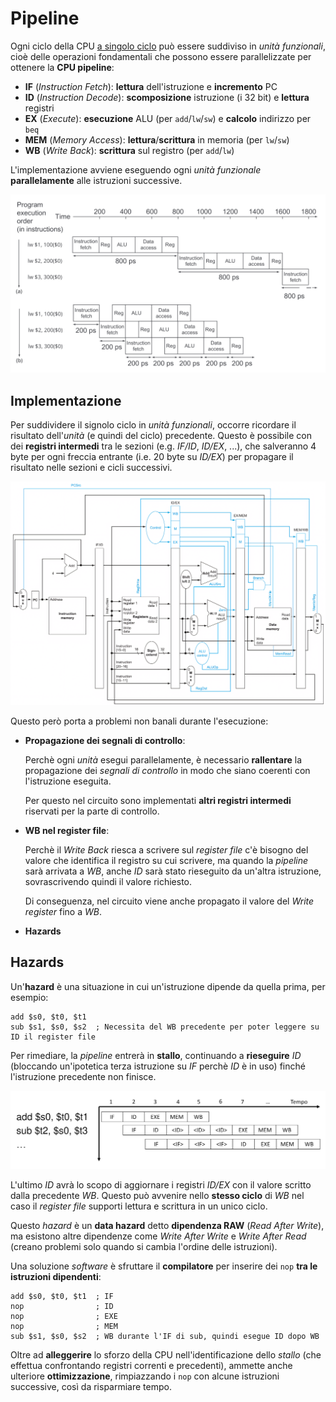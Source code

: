 # Pipeline

Ogni ciclo della CPU [a singolo ciclo](../../ct0615-1/07/README.md#circuito-a-singolo-ciclo) può essere suddiviso in _unità funzionali_, cioè delle operazioni fondamentali che possono essere parallelizzate per ottenere la **CPU pipeline**:
- **IF** (_Instruction Fetch_): **lettura** dell'istruzione e **incremento** PC
- **ID** (_Instruction Decode_): **scomposizione** istruzione (i 32 bit) e **lettura** registri
- **EX** (_Execute_): **esecuzione** ALU (per `add`/`lw`/`sw`) e **calcolo** indirizzo per `beq`
- **MEM** (_Memory Access_): **lettura**/**scrittura** in memoria (per `lw`/`sw`)
- **WB** (_Write Back_): **scrittura** sul registro (per `add`/`lw`)

L'implementazione avviene eseguendo ogni _unità funzionale_ **parallelamente** alle istruzioni successive.

![Diagramma dei tempi ridotti dalla struttura pipeline](assets/01.png)

## Implementazione

Per suddividere il signolo ciclo in _unità funzionali_, occorre ricordare il risultato dell'_unità_ (e quindi del ciclo) precedente.
Questo è possibile con dei **registri intermedi** tra le sezioni (e.g. _IF/ID_, _ID/EX_, ...), che salveranno 4 byte per ogni freccia entrante (i.e. 20 byte su _ID/EX_) per propagare il risultato nelle sezioni e cicli successivi.

![Schema circuito della CPU pipeline](assets/02.png)

Questo però porta a problemi non banali durante l'esecuzione:

- **Propagazione dei segnali di controllo**:

	Perchè ogni _unità_ esegui parallelamente, è necessario **rallentare** la propagazione dei _segnali di controllo_ in modo che siano coerenti con l'istruzione eseguita.

	Per questo nel circuito sono implementati **altri registri intermedi** riservati per la parte di controllo.

- **WB nel register file**:

	Perchè il _Write Back_ riesca a scrivere sul _register file_ c'è bisogno del valore che identifica il registro su cui scrivere, ma quando la _pipeline_ sarà arrivata a _WB_, anche _ID_ sarà stato rieseguito da un'altra istruzione, sovrascrivendo quindi il valore richiesto.

	Di conseguenza, nel circuito viene anche propagato il valore del _Write register_ fino a _WB_.

- **Hazards**

## Hazards

Un'**hazard** è una situazione in cui un'istruzione dipende da quella prima, per esempio:
```x86asm
add $s0, $t0, $t1
sub $s1, $s0, $s2  ; Necessita del WB precedente per poter leggere su ID il register file
```

Per rimediare, la _pipeline_ entrerà in **stallo**, continuando a **rieseguire** _ID_ (bloccando un'ipotetica terza istruzione su _IF_ perchè _ID_ è in uso) finché l'istruzione precedente non finisce.

![Diagramma di dipendenza Read After Write](assets/03.png)

L'ultimo _ID_ avrà lo scopo di aggiornare i registri _ID/EX_ con il valore scritto dalla precedente _WB_.
Questo può avvenire nello **stesso ciclo** di _WB_ nel caso il _register file_ supporti lettura e scrittura in un unico ciclo.

Questo _hazard_ è un **data hazard** detto **dipendenza RAW** (_Read After Write_), ma esistono altre dipendenze come _Write After Write_ e _Write After Read_ (creano problemi solo quando si cambia l'ordine delle istruzioni).

Una soluzione _software_ è sfruttare il **compilatore** per inserire dei `nop` **tra le istruzioni dipendenti**:

```x86asm
add $s0, $t0, $t1  ; IF
nop                ; ID
nop                ; EXE
nop                ; MEM
sub $s1, $s0, $s2  ; WB durante l'IF di sub, quindi esegue ID dopo WB
```

Oltre ad **alleggerire** lo sforzo della CPU nell'identificazione dello _stallo_ (che effettua confrontando registri correnti e precedenti), ammette anche ulteriore **ottimizzazione**, rimpiazzando i `nop` con alcune istruzioni successive, così da risparmiare tempo.
